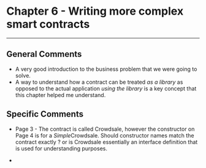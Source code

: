 # Chapter 6 - Writing more complex smart contracts
---

## General Comments
* A very good introduction to the business problem that we were going to solve.
* A way to understand how a contract can be treated *as a library* as opposed to the actual application *using the library* is a key concept that this chapter helped me understand.

## Specific Comments
* Page 3 - The contract is called Crowdsale, however the constructor on Page 4 is for a *Simple*Crowdsale. Should constructor names match the contract exactly ?  or is Crowdsale essentially an interface definition that is used for understanding purposes. 

*

